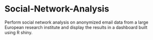 # Social-Network-Analysis
Perform social network analysis on anonymized email data from a large European research institute and display the results in a dashboard built using R shiny. 
